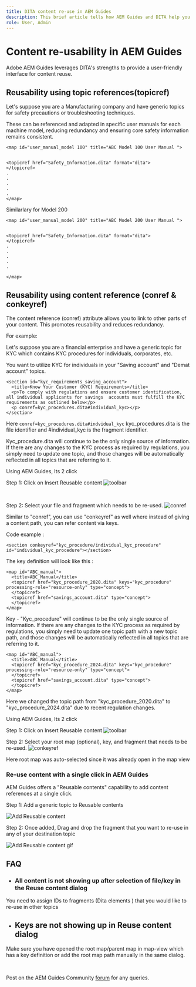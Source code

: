 ```yaml
---
title: DITA content re-use in AEM Guides
description: This brief article tells how AEM Guides and DITA help you save time and effort when using content re-usability 
role: User, Admin
---
```

# Content re-usability in AEM Guides 

Adobe AEM Guides leverages DITA's strengths to provide a user-friendly interface for content reuse.

## Reusability using topic references(topicref)



Let's suppose you are a Manufacturing company and have generic topics for safety precautions or troubleshooting techniques.

These can be referenced and adapted in specific user manuals for each machine model, reducing redundancy and ensuring core safety information remains consistent.

```
<map id="user_manual_model 100" title="ABC Model 100 User Manual ">


<topicref href="Safety_Information.dita" format="dita">
</topicref>
.
.
.
.
.
</map>

```


Similarlary for Model 200

```
<map id="user_manual_model 200" title="ABC Model 200 User Manual ">


<topicref href="Safety_Information.dita" format="dita">
</topicref>
.
.
.
.
.
  
</map>

```
## Reusability using content reference (conref & conkeyref)

The content reference (conref) attribute allows you to link to other parts of your content. This promotes reusability and reduces redundancy.

For example:

Let's suppose you are a financial enterprise and have a generic topic for KYC which contains KYC procedures for individuals, corporates, etc.

You want to utilize KYC for individuals in your "Saving account" and "Demat account" topics.

```
<section id="kyc_requirements_saving_account">
  <title>Know Your Customer (KYC) Requirements</title>
  <p>To comply with regulations and ensure customer identification, all individual applicants for savings  accounts must fulfill the KYC requirements as outlined below</p>
  <p conref=kyc_procedures.dita#individual_kyc></p>
</section>

```

Here `conref=kyc_procedures.dita#indvidual_kyc` kyc_procedures.dita is the file identifier and #individual_kyc is the fragment identifier.

Kyc_procedure.dita will continue to be the only single source of information. If there are any changes to the KYC process as required by regulations, you simply need to update one topic, and those changes will be automatically reflected in all topics that are referring to it. 

Using AEM Guides, Its 2 click 

Step 1: Click on Insert Reusable content 
![toolbar](../../assets/publishing/content-reusability_image1.png)

<br>

Step 2: Select your file and fragment which needs to be re-used.
![conref](../../assets/publishing/content-reusability_image2.png)

Similar to "conref", you can use "conkeyref" as well where instead of giving a content path, you can refer content via keys.

Code example :

```
<section conkeyref="kyc_procedure/individual_kyc_procedure" id="individual_kyc_procedure"></section>

```

The key definition  will look like this :

```
<map id="ABC_manual">
  <title>ABC_Manual</title>
  <topicref href="kyc_procedure_2020.dita" keys="kyc_procedure" processing-role="resource-only" type="concept">
  </topicref>
  <topicref href="savings_account.dita" type="concept">
  </topicref>
</map>
```

Key - "Kyc_procedure" will continue to be the only single source of information. If there are any changes to the KYC process as required by regulations, you simply need to update one topic path with a new topic path, and those changes will be automatically reflected in all topics that are referring to it. 

```
<map id="ABC_manual">
  <title>ABC_Manual</title>
  <topicref href="kyc_procedure_2024.dita" keys="kyc_procedure" processing-role="resource-only" type="concept">
  </topicref>
  <topicref href="savings_account.dita" type="concept">
  </topicref>
</map>

```
Here we changed the topic path from "kyc_procedure_2020.dita" to "kyc_procedure_2024.dita" due to recent regulation changes.

Using AEM Guides, Its 2 click

Step 1: Click on Insert Reusable content 
![toolbar](../../assets/publishing/content-reusability_image1.png)

Step 2: Select your root map (optional), key, and fragment that needs to be re-used.
![conkeyref](../../assets/publishing/content-reusability_image3.png)

Here root map was auto-selected since it was already open in the map view 


### Re-use content with a single click in AEM Guides 

AEM Guides offers a "Reusable contents" capability to add content references at a single click.

Step 1: Add a generic topic to Reusable contents 

![Add Reusable content](../../assets/publishing/content-reusability_image4.png)

Step 2: Once added, Drag and drop the fragment that you want to re-use in any of your destination topic 

![Add Reusable content gif](../../assets/publishing/content-reusability_image5.gif)

    

## FAQ

- ### All content is not showing up after selection of file/key in the Reuse content dialog

You need to assign IDs to fragments (Dita elements ) that you would like to re-use in other topics 

- ## Keys are not showing up in Reuse content dialog

Make sure you have opened the root map/parent map in map-view which has a key definition or add the root map path manually in the same dialog.


<br>


Post on the AEM Guides Community [forum](https://experienceleaguecommunities.adobe.com/t5/experience-manager-guides/ct-p/aem-xml-documentation) for any queries.

